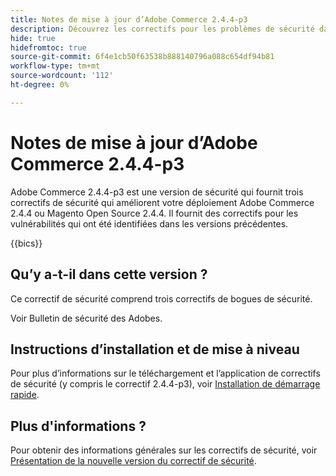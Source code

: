```yaml
---
title: Notes de mise à jour d’Adobe Commerce 2.4.4-p3
description: Découvrez les correctifs pour les problèmes de sécurité dans la version 2.4.4-p3 d’Adobe Commerce.
hide: true
hidefromtoc: true
source-git-commit: 6f4e1cb50f63538b888140796a088c654df94b81
workflow-type: tm+mt
source-wordcount: '112'
ht-degree: 0%

---
```



# Notes de mise à jour d’Adobe Commerce 2.4.4-p3

Adobe Commerce 2.4.4-p3 est une version de sécurité qui fournit trois correctifs de sécurité qui améliorent votre déploiement Adobe Commerce 2.4.4 ou Magento Open Source 2.4.4. Il fournit des correctifs pour les vulnérabilités qui ont été identifiées dans les versions précédentes.

{{bics}}

## Qu’y a-t-il dans cette version ?

Ce correctif de sécurité comprend trois correctifs de bogues de sécurité.

Voir Bulletin de sécurité des Adobes.

## Instructions d’installation et de mise à niveau

Pour plus d’informations sur le téléchargement et l’application de correctifs de sécurité (y compris le correctif 2.4.4-p3), voir [Installation de démarrage rapide](../../../installation/composer.md).

## Plus d&#39;informations ?

Pour obtenir des informations générales sur les correctifs de sécurité, voir [Présentation de la nouvelle version du correctif de sécurité](https://community.magento.com/t5/Magento-DevBlog/Introducing-the-New-Security-Patch-Release/ba-p/141287).
